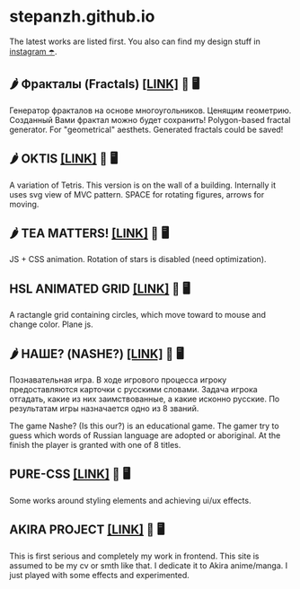 # stepanzh.github.io
The latest works are listed first.
You also can find my design stuff in [instagram ☂️](https://instagram.com/stepanzh_design/).

## 🌶️ Фракталы (Fractals) [[LINK]](https://stepanzh.github.io/fractals/) 📵 🖥️
Генератор фракталов на основе многоугольников. Ценящим геометрию. Созданный Вами фрактал можно будет сохранить!
Polygon-based fractal generator. For "geometrical" aesthets. Generated fractals could be saved!

## 🌶️ OKTIS [[LINK]](https://stepanzh.github.io/oktis/) 📱 🖥️
A variation of Tetris. This version is on the wall of a building. Internally it uses svg view of MVC pattern.
SPACE for rotating figures, arrows for moving.

## 🌶️ TEA MATTERS! [[LINK]](https://stepanzh.github.io/tea-matters/) 📱 🖥️
JS + CSS animation. Rotation of stars is disabled (need optimization).

## HSL ANIMATED GRID [[LINK]](https://stepanzh.github.io/hsl-grid/) 📵 🖥️
A ractangle grid containing circles, which move toward to mouse and change color. Plane js.

## 🌶️ НАШЕ? (NASHE?) [[LINK]](https://stepanzh.github.io/etymology/) 📱 🖥️
Познавательная игра. В ходе игрового процесса игроку предоставляются карточки с русскими словами. Задача игрока отгадать, какие из них заимствованные, а какие исконно русские. По результатам игры назначается одно из 8 званий.

The game Nashe? (Is this our?) is an educational game. The gamer try to guess which words of Russian language are adopted or aboriginal. At the finish the player is granted with one of 8 titles.

## PURE-CSS [[LINK]](https://stepanzh.github.io/pure-css/) 📱 🖥️
Some works around styling elements and achieving ui/ux effects.

## AKIRA PROJECT [[LINK]](https://stepanzh.github.io/akira/) 📵 🖥️
This is first serious and completely my work in frontend. This site is assumed to be my cv or smth like that.
I dedicate it to Akira anime/manga. I just played with some effects and experimented.
